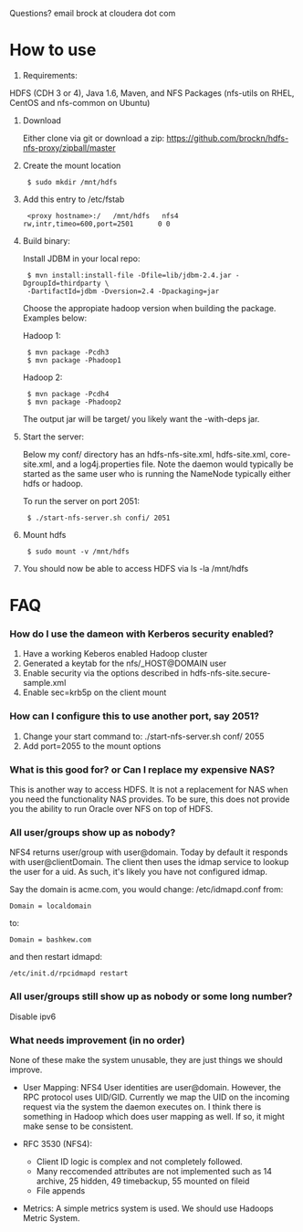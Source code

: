 Questions? email brock at cloudera dot com

# How to use

1. Requirements:

HDFS (CDH 3 or 4), Java 1.6, Maven, and NFS Packages (nfs-utils on RHEL, CentOS and nfs-common on Ubuntu)
        
1. Download

     Either clone via git or download a zip: https://github.com/brockn/hdfs-nfs-proxy/zipball/master

1. Create the mount location

        $ sudo mkdir /mnt/hdfs

1. Add this entry to /etc/fstab

        <proxy hostname>:/   /mnt/hdfs   nfs4       rw,intr,timeo=600,port=2501      0 0

1. Build binary:

   Install JDBM in your local repo:

        $ mvn install:install-file -Dfile=lib/jdbm-2.4.jar -DgroupId=thirdparty \
        -DartifactId=jdbm -Dversion=2.4 -Dpackaging=jar

    Choose the appropiate hadoop version when building the package. Examples below:

    Hadoop 1:

        $ mvn package -Pcdh3
        $ mvn package -Phadoop1

    Hadoop 2:

        $ mvn package -Pcdh4
        $ mvn package -Phadoop2

    The output jar will be target/ you likely want the -with-deps jar.

1. Start the server:

    Below my conf/ directory has an hdfs-nfs-site.xml, hdfs-site.xml, core-site.xml,
    and a log4j.properties file. Note the daemon would typically be started as the 
    same user who is running the NameNode typically either hdfs or hadoop.

    To run the server on port 2051:

        $ ./start-nfs-server.sh confi/ 2051

1. Mount hdfs

        $ sudo mount -v /mnt/hdfs

1. You should now be able to access HDFS via ls -la /mnt/hdfs 

# FAQ

### How do I use the dameon with Kerberos security enabled?

1. Have a working Keberos enabled Hadoop cluster
1. Generated a keytab for the nfs/_HOST@DOMAIN user
1. Enable security via the options described in hdfs-nfs-site.secure-sample.xml
1. Enable sec=krb5p on the client mount

### How can I configure this to use another port, say 2051?

1. Change your start command to: ./start-nfs-server.sh conf/ 2055
1. Add port=2055 to the mount options

### What is this good for? or Can I replace my expensive NAS?

This is another way to access HDFS. It is not a replacement 
for NAS when you need the functionality NAS provides. To be sure,
this does not provide you the ability to run Oracle over NFS on 
top of HDFS.

### All user/groups show up as nobody?

NFS4 returns user/group with user@domain. Today by default it responds with
user@clientDomain. The client then uses the idmap service to lookup the user
for a uid. As such, it's likely you have not configured idmap.

Say the domain is acme.com, you would change: /etc/idmapd.conf from:

    Domain = localdomain

to:

    Domain = bashkew.com

and then restart idmapd:

    /etc/init.d/rpcidmapd restart

### All user/groups still show up as nobody or some long number?

Disable ipv6

### What needs improvement (in no order)

None of these make the system unusable, they are just things we should improve.

* User Mapping: 
NFS4 User identities are user@domain. However, the RPC protocol uses UID/GID.
Currently we map the UID on the incoming request via the system the daemon executes on.
I think there is something in Hadoop which does user mapping as well. If so, it might
make sense to be consistent.
* RFC 3530 (NFS4):

    - Client ID logic is complex and not completely followed.
    - Many reccomended attributes are not implemented such as 14 archive, 25 hidden,
        49 timebackup, 55 mounted on fileid
    - File appends

* Metrics:
A simple metrics system is used. We should use Hadoops Metric System. 
